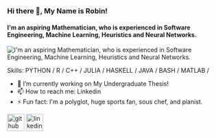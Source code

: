 ### Hi there 👋, My Name is Robin!
#### I'm an aspiring Mathematician, who is experienced in Software Engineering, Machine Learning, Heuristics and Neural Networks.
![I'm an aspiring Mathematician, who is experienced in Software Engineering, Machine Learning, Heuristics and Neural Networks.](https://media.tenor.com/o1yd5aCUCG8AAAAC/benjamin-the-monikey-hes-from-btds.gif)

Skills: PYTHON / R / C++ / JULIA / HASKELL / JAVA / BASH / MATLAB / 

- 🔭 I’m currently working on My Undergraduate Thesis! 
- 📫 How to reach me: Linkedin 
- ⚡ Fun fact: I'm a polyglot, huge sports fan, sous chef, and pianist. 


[<img src='https://cdn.jsdelivr.net/npm/simple-icons@3.0.1/icons/github.svg' alt='github' height='40'>](https://github.com/R0B11N)  [<img src='https://cdn.jsdelivr.net/npm/simple-icons@3.0.1/icons/linkedin.svg' alt='linkedin' height='40'>](https://www.linkedin.com/in/r0bin//)  

